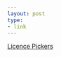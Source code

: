 ```yaml
---
layout: post
type:
- link
---
```


[Licence Pickers](http://www.h-online.com/open/features/Licence-Pickers-1183349.html)
